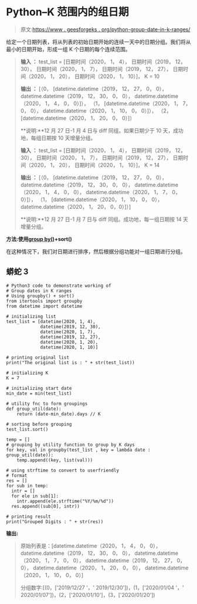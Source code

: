 # Python–K 范围内的组日期

> 原文:[https://www . geesforgeks . org/python-group-date-in-k-ranges/](https://www.geeksforgeeks.org/python-group-dates-in-k-ranges/)

给定一个日期列表，将从列表的初始日期开始的连续一天中的日期分组。我们将从最小的日期开始，形成一组 K 个日期的每个连续范围。

> **输入 ：** test_list = [日期时间（2020， 1， 4）， 日期时间（2019， 12， 30）， 日期时间（2020， 1， 7）， 日期时间（2019， 12， 27）， 日期时间（2020， 1， 20）， 日期时间（2020， 1， 10）]， K = 10
> 
> **输出 ：** [（0， [datetime.datetime（2019， 12， 27， 0， 0）， datetime.datetime（2019， 12， 30， 0， 0）， datetime.datetime（2020， 1， 4， 0， 0）]）， （1， [datetime.datetime（2020， 1， 7， 0， 0）， datetime.datetime（2020， 1， 10， 0， 0）]）， （2， [datetime.datetime（2020， 1， 20， 0， 0）]）
> 
> **说明:**12 月 27 日-1 月 4 日与 diff 同组。如果日期少于 10 天，成功地，每组日期按 10 天增量分组。
> 
> **输入 ：** test_list = [日期时间（2020， 1， 4）， 日期时间（2019， 12， 30）， 日期时间（2020， 1， 7）， 日期时间（2019， 12， 27）， 日期时间（2020， 1， 20）， 日期时间（2020， 1， 10）]， K = 14
> 
> **输出 ：** [（0， [datetime.datetime（2019， 12， 27， 0， 0）， datetime.datetime（2019， 12， 30， 0， 0）， datetime.datetime（2020， 1， 4， 0， 0）， datetime.datetime（2020， 1， 7， 0， 0）]）， （1， [datetime.datetime（2020， 1， 10， 0， 0）， datetime.datetime（2020， 1， 20， 0，0）]）]
> 
> **说明:**12 月 27 日-1 月 7 日与 diff 同组。成功地，每一组日期按 14 天增量分组。

**方法:使用**[**group by()**](https://www.geeksforgeeks.org/itertools-groupby-in-python/)**+sort()**

在这种情况下，我们对日期进行排序，然后根据分组功能对一组日期进行分组。

## 蟒蛇 3

```
# Python3 code to demonstrate working of
# Group dates in K ranges
# Using groupby() + sort()
from itertools import groupby
from datetime import datetime

# initializing list
test_list = [datetime(2020, 1, 4),
             datetime(2019, 12, 30), 
             datetime(2020, 1, 7),
             datetime(2019, 12, 27),
             datetime(2020, 1, 20), 
             datetime(2020, 1, 10)]

# printing original list
print("The original list is : " + str(test_list))

# initializing K 
K = 7

# initializing start date 
min_date = min(test_list)

# utility fnc to form groupings
def group_util(date):
    return (date-min_date).days // K

# sorting before grouping
test_list.sort()

temp = []
# grouping by utility function to group by K days
for key, val in groupby(test_list , key = lambda date : group_util(date)):
    temp.append((key, list(val)))

# using strftime to convert to userfriendly
# format
res = []
for sub in temp:
  intr = []
  for ele in sub[1]:
    intr.append(ele.strftime("%Y/%m/%d"))
  res.append((sub[0], intr))

# printing result
print("Grouped Digits : " + str(res))
```

**输出:**

> 原始列表是：[datetime.datetime（2020， 1， 4， 0， 0）， datetime.datetime（2019， 12， 30， 0， 0）， datetime.datetime（2020， 1， 7， 0， 0）， datetime.datetime（2019， 12， 27， 0， 0）， datetime.datetime（2020， 1， 20， 0， 0）， datetime.datetime（2020， 1， 10， 0， 0）]
> 
> 分组数字:[(0，['2019/12/27 '，' 2019/12/30'])，(1，['2020/01/04 '，' 2020/01/07'])，(2，['2020/01/10']，(3，['2020/01/20'])